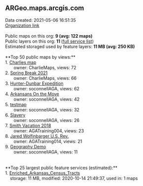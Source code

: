 <h2>ARGeo.maps.arcgis.com</h2> Data created: 2021-05-06 16:51:35 <br /><a target='new' href='https://ARGeo.maps.arcgis.com'>Organization link</a><br /><br />Public maps on this org: <b>9 (avg: 122 maps)</b><br />Public layers on this org: <b>11 </b>(<a target='new' href='https://services.arcgis.com/tWYlKwoCBA2BAKQ0/ArcGIS/rest/services'>full service list</a>)<br />Estimated storaged used by feature layers: <b>11 MB (avg: 250 KB)</b><br /><br />**Top 50 public maps by views:**<br />  1. <a target='new' href='https://www.arcgis.com/home/item.html?id=5d603e117e3a4179804d4b77018262a9'>Charlies map</a> <br />  &nbsp;&nbsp;&nbsp;&nbsp; &nbsp;&nbsp;owner: CharlieMaps, views: 72<br />  2. <a target='new' href='https://www.arcgis.com/home/item.html?id=6118ca0e9d7446fd952eb52b361f325e'>Spring Break 2021</a> <br />  &nbsp;&nbsp;&nbsp;&nbsp; &nbsp;&nbsp;owner: CharlieMaps, views: 66<br />  3. <a target='new' href='https://www.arcgis.com/home/item.html?id=df7a814fdaa14f689ca2f454823194b6'>Hunter-Dunbar Expedition</a> <br />  &nbsp;&nbsp;&nbsp;&nbsp; &nbsp;&nbsp;owner: soconnellAGA, views: 62<br />  4. <a target='new' href='https://www.arcgis.com/home/item.html?id=93835acd6db14c48b5e18aee1bf845e0'>Arkansans On the Move</a> <br />  &nbsp;&nbsp;&nbsp;&nbsp; &nbsp;&nbsp;owner: soconnellAGA, views: 42<br />  5. <a target='new' href='https://www.arcgis.com/home/item.html?id=fe127e5aa3b64b1d8f24dc1f3ea51cf6'>testmap</a> <br />  &nbsp;&nbsp;&nbsp;&nbsp; &nbsp;&nbsp;owner: soconnellAGA, views: 32<br />  6. <a target='new' href='https://www.arcgis.com/home/item.html?id=891c85b642454d1eb0633aad28b872c5'>Slavery</a> <br />  &nbsp;&nbsp;&nbsp;&nbsp; &nbsp;&nbsp;owner: soconnellAGA, views: 26<br />  7. <a target='new' href='https://www.arcgis.com/home/item.html?id=422bd66a32b442ab93fd8c68f5cc624f'>Smith Vacation 2018</a> <br />  &nbsp;&nbsp;&nbsp;&nbsp; &nbsp;&nbsp;owner: AGATraining004, views: 23<br />  8. <a target='new' href='https://www.arcgis.com/home/item.html?id=dbc27760cbf34dbea30963faf20d1680'>Jared Wolfinbarger U.S. Rev.</a> <br />  &nbsp;&nbsp;&nbsp;&nbsp; &nbsp;&nbsp;owner: AGATraining014, views: 21<br />  9. <a target='new' href='https://www.arcgis.com/home/item.html?id=5d916842ebeb4a298c0fb97df83082f5'>Geography Demo</a> <br />  &nbsp;&nbsp;&nbsp;&nbsp; &nbsp;&nbsp;owner: soconnellAGA, views: 11<br /><br /><br />**Top 25 largest public feature services (estimated):**<br /> 1. <a target='new' href='https://www.arcgis.com/home/item.html?id=65a842055ce0433099ef035aeb61cfe8'>Enriched_Arkansas_Census_Tracts</a><br /> &nbsp;&nbsp;&nbsp;&nbsp;storage: 11 MB, modified: 2020-10-14 21:49:37,  used in: 1 maps<br />